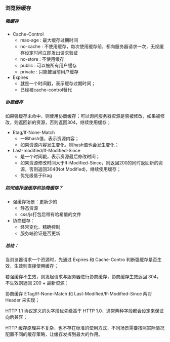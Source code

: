 

### 浏览器缓存

##### 强缓存

- Cache-Control
    - max-age : 最大缓存过期时间
    - no-cache : 不使用缓存，每次使用缓存前，都向服务器请求一次，无视缓存设定时间立即发出请求验证
    - no-store : 不使用缓存
    - public : 可以被所有用户缓存
    - private : 只能被当前用户缓存
- Expires
    - 就是一个时间戳，表示缓存过期时间；
    - 已经被cache-control替代

##### 协商缓存
如果强缓存未命中，则使用协商缓存；可以询问服务器资源是否被修改，如果被修改，则返回新的资源，否则返回304，继续使用缓存；

- Etag/If-None-Match
    - 一串hash值，表示资源内容；
    - 如果资源内容发生变化，则hash值也会发生变化；
- Last-modified/If-Modified-Since
    - 是一个时间戳，表示资源最后修改时间；
    - 如果资源修改时间大于If-Modified-Since，则返回200的同时返回新的资源，否则返回304(Not Modified)，继续使用缓存；
    - 优先级低于Etag

##### 如何选择强缓存和协商缓存？
- 强缓存场景：更新少的
    - 静态资源
    - css/js打包后带有哈希值的文件
- 协商缓存：
    - 经常变化、精确控制
    - 服务端验证是否更新

##### 总结：

当浏览器请求一个资源时，先通过 Expires 和 Cache-Contro 判断强缓存是否生效，生效则直接使用缓存；

若强缓存不生效，则发起请求与服务器进行协商缓存，协商缓存生效返回 304，不生效则返回 200 + 最新资源；

协商缓存 ETag/If-None-Match 和 Last-Modified/If-Modified-Since 两对 Header 来实现；

HTTP 1.1 协议定义的头字段优先级高于 HTTP 1.0，通常两种字段都会设定来保证向后兼容；

HTTP 缓存原理并不复杂，也不存在标准的使用方式，不同场景需要按照实际情况配置不同的缓存策略，让缓存发挥到最大的作用。